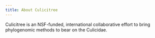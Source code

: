 ```yaml
---
title: About Culicitree
---
```


Culicitree is an NSF-funded, international collaborative effort to bring phylogenomic methods to bear on the Culicidae.  
